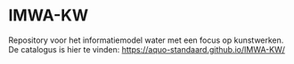 # IMWA-KW
Repository voor het informatiemodel water met een focus op kunstwerken. De catalogus is hier te vinden: https://aquo-standaard.github.io/IMWA-KW/
